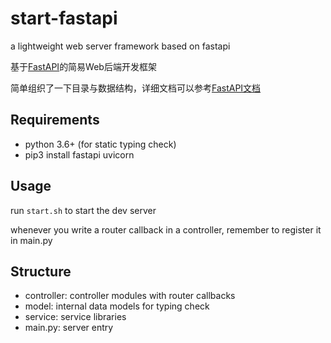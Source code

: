 # start-fastapi

a lightweight web server framework based on fastapi

基于[FastAPI](https://github.com/tiangolo/fastapi)的简易Web后端开发框架

简单组织了一下目录与数据结构，详细文档可以参考[FastAPI文档](https://fastapi.tiangolo.com/)

## Requirements

- python 3.6+ (for static typing check)
- pip3 install fastapi uvicorn

## Usage

run `start.sh` to start the dev server

whenever you write a router callback in a controller, remember to register it in main.py

## Structure

- controller: controller modules with router callbacks
- model: internal data models for typing check
- service: service libraries
- main.py: server entry
